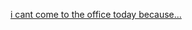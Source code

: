 [i cant come to the office today because...](https://jonpepler.github.io/icantcometotheofficetodaybecause)